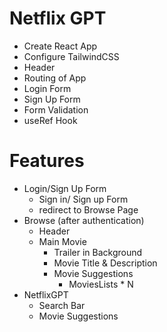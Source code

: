 # Netflix GPT

- Create React App
- Configure TailwindCSS
- Header
- Routing of App
- Login Form
- Sign Up Form
- Form Validation
- useRef Hook


# Features

- Login/Sign Up Form
  - Sign in/ Sign up Form
  - redirect to Browse Page
- Browse (after authentication)
  - Header
  - Main Movie
    - Trailer in Background
    - Movie Title & Description
    - Movie Suggestions
      -  MoviesLists * N
- NetflixGPT
  - Search Bar
  - Movie Suggestions